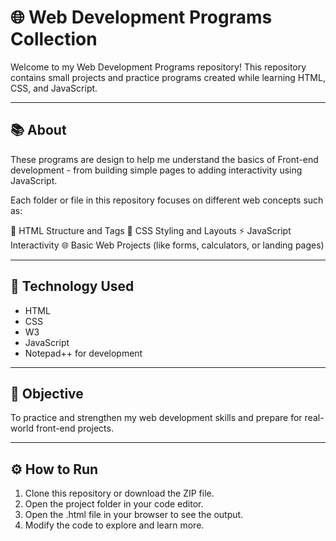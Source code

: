# 🌐 Web Development Programs Collection

Welcome to my Web Development Programs repository!
This repository contains small projects and practice programs created while learning HTML, CSS, and JavaScript.

---

## 📚 About 

These programs are design to help me understand the basics of Front-end development - from building simple pages to adding interactivity using JavaScript. 

Each folder or file in this repository focuses on different web concepts such as:

🧱 HTML Structure and Tags
🎨 CSS Styling and Layouts
⚡ JavaScript Interactivity
🌐 Basic Web Projects (like forms, calculators, or landing pages)



---

## 🧩 Technology Used

- HTML
- CSS
- W3
- JavaScript
- Notepad++ for development

---

## 🎯 Objective

To practice and strengthen my web development skills and prepare for real-world front-end projects.

---

## ⚙️ How to Run

1. Clone this repository or download the ZIP file.
2. Open the project folder in your code editor.
3. Open the .html file in your browser to see the output.
4. Modify the code to explore and learn more.
  






